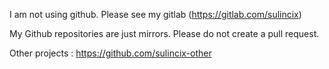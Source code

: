 I am not using github. Please see my gitlab (https://gitlab.com/sulincix)

My Github repositories are just mirrors. Please do not create a pull request.

Other projects : https://github.com/sulincix-other
